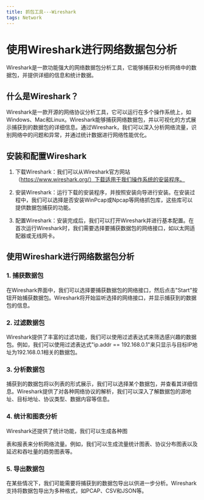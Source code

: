```yaml
---
title: 抓包工具---Wireshark
tags: Network
---
```



# 使用Wireshark进行网络数据包分析

Wireshark是一款功能强大的网络数据包分析工具，它能够捕获和分析网络中的数据包，并提供详细的信息和统计数据。<!--more-->

## 什么是Wireshark？

Wireshark是一款开源的网络协议分析工具，它可以运行在多个操作系统上，如Windows、Mac和Linux。Wireshark能够捕获网络数据包，并以可视化的方式展示捕获到的数据包的详细信息。通过Wireshark，我们可以深入分析网络流量，识别网络中的问题和异常，并通过统计数据进行网络性能优化。

## 安装和配置Wireshark

1. 下载Wireshark：我们可以从Wireshark官方网站（https://www.wireshark.org/）下载适用于我们操作系统的安装程序。

2. 安装Wireshark：运行下载的安装程序，并按照安装向导进行安装。在安装过程中，我们可以选择是否安装WinPcap或Npcap等网络抓包库，这些库可以提供数据包捕获的功能。

3. 配置Wireshark：安装完成后，我们可以打开Wireshark并进行基本配置。在首次运行Wireshark时，我们需要选择要捕获数据包的网络接口，如以太网适配器或无线网卡。

## 使用Wireshark进行网络数据包分析

### 1. 捕获数据包

在Wireshark界面中，我们可以选择要捕获数据包的网络接口，然后点击"Start"按钮开始捕获数据包。Wireshark将开始监听选择的网络接口，并显示捕获到的数据包的信息。

### 2. 过滤数据包

Wireshark提供了丰富的过滤功能，我们可以使用过滤表达式来筛选感兴趣的数据包。例如，我们可以使用过滤表达式"ip.addr == 192.168.0.1"来只显示与目标IP地址为192.168.0.1相关的数据包。

### 3. 分析数据包

捕获到的数据包将以列表的形式展示，我们可以选择某个数据包，并查看其详细信息。Wireshark提供了对各种网络协议的解析，我们可以深入了解数据包的源地址、目标地址、协议类型、数据内容等信息。

### 4. 统计和图表分析

Wireshark还提供了统计功能，我们可以生成各种图

表和报表来分析网络流量。例如，我们可以生成流量统计图表、协议分布图表以及延迟和吞吐量的趋势图表等。

### 5. 导出数据包

在某些情况下，我们可能需要将捕获到的数据包导出以供进一步分析。Wireshark支持将数据包导出为多种格式，如PCAP、CSV和JSON等。